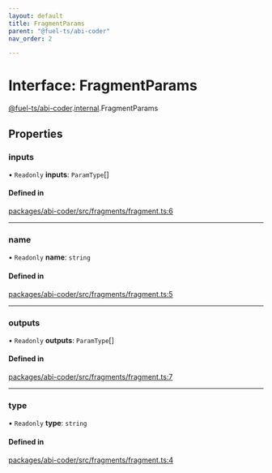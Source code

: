 ```yaml
---
layout: default
title: FragmentParams
parent: "@fuel-ts/abi-coder"
nav_order: 2

---
```


# Interface: FragmentParams

[@fuel-ts/abi-coder](../index.md).[internal](../namespaces/internal.md).FragmentParams

## Properties

### inputs

• `Readonly` **inputs**: `ParamType`[]

#### Defined in

[packages/abi-coder/src/fragments/fragment.ts:6](https://github.com/FuelLabs/fuels-ts/blob/master/packages/abi-coder/src/fragments/fragment.ts#L6)

___

### name

• `Readonly` **name**: `string`

#### Defined in

[packages/abi-coder/src/fragments/fragment.ts:5](https://github.com/FuelLabs/fuels-ts/blob/master/packages/abi-coder/src/fragments/fragment.ts#L5)

___

### outputs

• `Readonly` **outputs**: `ParamType`[]

#### Defined in

[packages/abi-coder/src/fragments/fragment.ts:7](https://github.com/FuelLabs/fuels-ts/blob/master/packages/abi-coder/src/fragments/fragment.ts#L7)

___

### type

• `Readonly` **type**: `string`

#### Defined in

[packages/abi-coder/src/fragments/fragment.ts:4](https://github.com/FuelLabs/fuels-ts/blob/master/packages/abi-coder/src/fragments/fragment.ts#L4)
